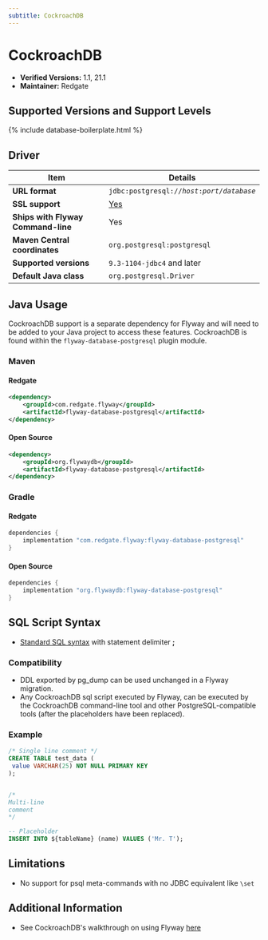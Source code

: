 ```yaml
---
subtitle: CockroachDB
---
```

# CockroachDB
- **Verified Versions:** 1.1, 21.1
- **Maintainer:** Redgate

## Supported Versions and Support Levels

{% include database-boilerplate.html %}

## Driver

| Item                               | Details                                                                                                                               |
|------------------------------------|---------------------------------------------------------------------------------------------------------------------------------------|
| **URL format**                     | <code>jdbc:postgresql://<i>host</i>:<i>port</i>/<i>database</i></code>                                                                |
| **SSL support**                    | [Yes](https://forum.cockroachlabs.com/t/connecting-to-an-ssl-secure-server-using-jdbc-java-and-client-certificate-authentication/400) |
| **Ships with Flyway Command-line** | Yes                                                                                                                                   |
| **Maven Central coordinates**      | `org.postgresql:postgresql`                                                                                                           |
| **Supported versions**             | `9.3-1104-jdbc4` and later                                                                                                            |
| **Default Java class**             | `org.postgresql.Driver`                                                                                                               |

## Java Usage
CockroachDB support is a separate dependency for Flyway and will need to be added to your Java project to access these features.
CockroachDB is found within the `flyway-database-postgresql` plugin module.
### Maven
#### Redgate
```xml
<dependency>
    <groupId>com.redgate.flyway</groupId>
    <artifactId>flyway-database-postgresql</artifactId>
</dependency>
```
#### Open Source
```xml
<dependency>
    <groupId>org.flywaydb</groupId>
    <artifactId>flyway-database-postgresql</artifactId>
</dependency>
```

### Gradle
#### Redgate
```groovy
dependencies {
    implementation "com.redgate.flyway:flyway-database-postgresql"
}
```
#### Open Source
```groovy
dependencies {
    implementation "org.flywaydb:flyway-database-postgresql"
}
```

## SQL Script Syntax

- [Standard SQL syntax](Concepts/migrations#sql-based-migrations#syntax) with statement delimiter **;**

### Compatibility

- DDL exported by pg_dump can be used unchanged in a Flyway migration.
- Any CockroachDB sql script executed by Flyway, can be executed by the CockroachDB command-line tool and other
        PostgreSQL-compatible tools (after the placeholders have been replaced).

### Example

```sql
/* Single line comment */
CREATE TABLE test_data (
 value VARCHAR(25) NOT NULL PRIMARY KEY
);


/*
Multi-line
comment
*/

-- Placeholder
INSERT INTO ${tableName} (name) VALUES ('Mr. T');
```

## Limitations

- No support for psql meta-commands with no JDBC equivalent like `\set`

## Additional Information

- See CockroachDB's walkthrough on using Flyway [here](https://www.cockroachlabs.com/docs/stable/flyway.html)
